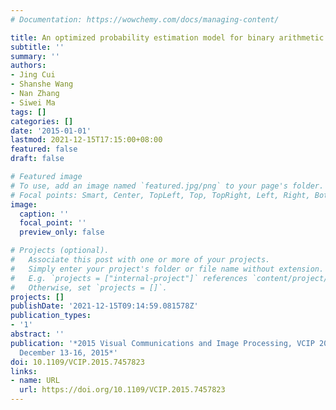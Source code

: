 ```yaml
---
# Documentation: https://wowchemy.com/docs/managing-content/

title: An optimized probability estimation model for binary arithmetic coding
subtitle: ''
summary: ''
authors:
- Jing Cui
- Shanshe Wang
- Nan Zhang
- Siwei Ma
tags: []
categories: []
date: '2015-01-01'
lastmod: 2021-12-15T17:15:00+08:00
featured: false
draft: false

# Featured image
# To use, add an image named `featured.jpg/png` to your page's folder.
# Focal points: Smart, Center, TopLeft, Top, TopRight, Left, Right, BottomLeft, Bottom, BottomRight.
image:
  caption: ''
  focal_point: ''
  preview_only: false

# Projects (optional).
#   Associate this post with one or more of your projects.
#   Simply enter your project's folder or file name without extension.
#   E.g. `projects = ["internal-project"]` references `content/project/deep-learning/index.md`.
#   Otherwise, set `projects = []`.
projects: []
publishDate: '2021-12-15T09:14:59.081578Z'
publication_types:
- '1'
abstract: ''
publication: '*2015 Visual Communications and Image Processing, VCIP 2015, Singapore,
  December 13-16, 2015*'
doi: 10.1109/VCIP.2015.7457823
links:
- name: URL
  url: https://doi.org/10.1109/VCIP.2015.7457823
---
```

